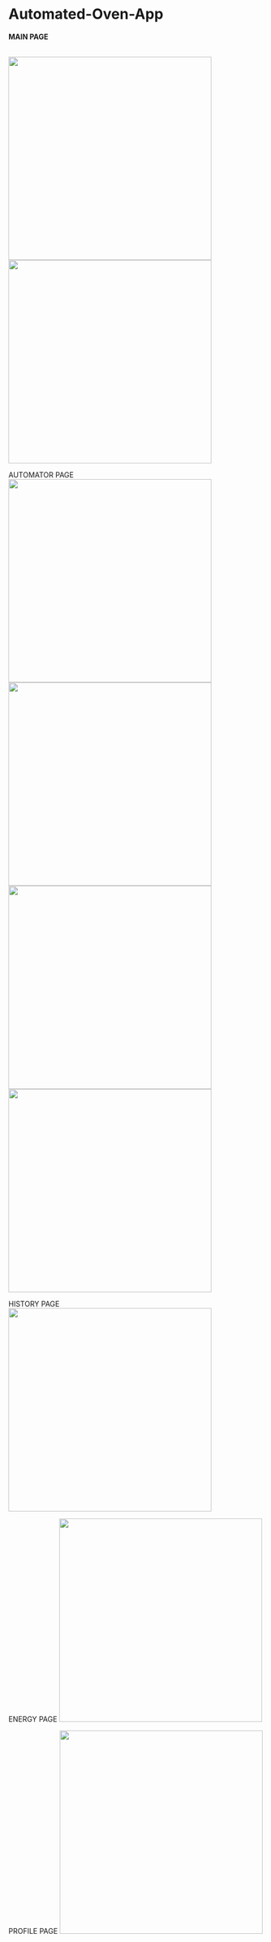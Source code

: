 # Automated-Oven-App

<b>MAIN PAGE</b>

<br/>
<img src='imagesSS/Main Empty 2.jpg' width='400'>
<img src='imagesSS/Main Burger 3.jpg' width='400'>


AUTOMATOR PAGE
<img src='imagesSS/Automator Menu.jpeg' width='400'>
<img src='imagesSS/Simulator Screen Shot - iPhone 12 - 2021-05-15 at 17.30.06.png' width='400'>
<img src='imagesSS/Simulator Screen Shot - iPhone 12 - 2021-05-15 at 17.30.18.png' width='400'>
<img src='imagesSS/Simulator Screen Shot - iPhone 12 - 2021-05-15 at 17.30.26.png' width='400'>

HISTORY PAGE
<img src='imagesSS/History.jpeg' width='400'>

ENERGY PAGE
<img src='imagesSS/Energy.jpeg' width='400'>

PROFILE PAGE
<img src='imagesSS/Profile.jpeg' width='400'>
